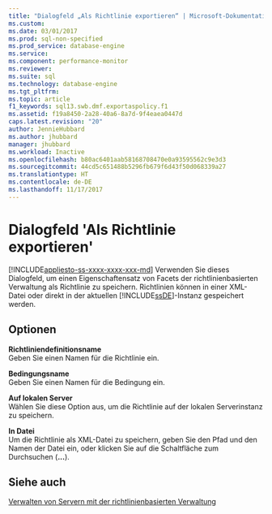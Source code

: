 ```yaml
---
title: "Dialogfeld „Als Richtlinie exportieren“ | Microsoft-Dokumentation"
ms.custom: 
ms.date: 03/01/2017
ms.prod: sql-non-specified
ms.prod_service: database-engine
ms.service: 
ms.component: performance-monitor
ms.reviewer: 
ms.suite: sql
ms.technology: database-engine
ms.tgt_pltfrm: 
ms.topic: article
f1_keywords: sql13.swb.dmf.exportaspolicy.f1
ms.assetid: f19a8450-2a28-40a6-8a7d-9f4eaea0447d
caps.latest.revision: "20"
author: JennieHubbard
ms.author: jhubbard
manager: jhubbard
ms.workload: Inactive
ms.openlocfilehash: b80ac6401aab58168708470e0a93595562c9e3d3
ms.sourcegitcommit: 44cd5c651488b5296fb679f6d43f50d068339a27
ms.translationtype: HT
ms.contentlocale: de-DE
ms.lasthandoff: 11/17/2017
---
```

# <a name="export-as-policy-dialog-box"></a>Dialogfeld 'Als Richtlinie exportieren'
[!INCLUDE[appliesto-ss-xxxx-xxxx-xxx-md](../../includes/appliesto-ss-xxxx-xxxx-xxx-md.md)] Verwenden Sie dieses Dialogfeld, um einen Eigenschaftensatz von Facets der richtlinienbasierten Verwaltung als Richtlinie zu speichern. Richtlinien können in einer XML-Datei oder direkt in der aktuellen [!INCLUDE[ssDE](../../includes/ssde-md.md)]-Instanz gespeichert werden.  
  
## <a name="options"></a>Optionen  
 **Richtliniendefinitionsname**  
 Geben Sie einen Namen für die Richtlinie ein.  
  
 **Bedingungsname**  
 Geben Sie einen Namen für die Bedingung ein.  
  
 **Auf lokalen Server**  
 Wählen Sie diese Option aus, um die Richtlinie auf der lokalen Serverinstanz zu speichern.  
  
 **In Datei**  
 Um die Richtlinie als XML-Datei zu speichern, geben Sie den Pfad und den Namen der Datei ein, oder klicken Sie auf die Schaltfläche zum Durchsuchen (**...**).  
  
## <a name="see-also"></a>Siehe auch  
 [Verwalten von Servern mit der richtlinienbasierten Verwaltung](../../relational-databases/policy-based-management/administer-servers-by-using-policy-based-management.md)  
  
  
